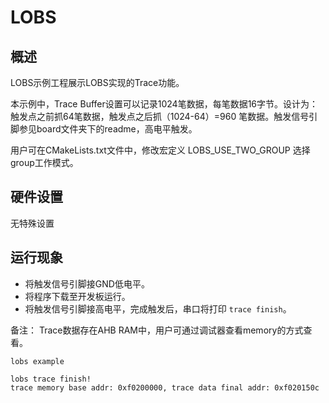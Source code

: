 # LOBS

## 概述

LOBS示例工程展示LOBS实现的Trace功能。

本示例中，Trace Buffer设置可以记录1024笔数据，每笔数据16字节。设计为：触发点之前抓64笔数据，触发点之后抓（1024-64）=960 笔数据。触发信号引脚参见board文件夹下的readme，高电平触发。

用户可在CMakeLists.txt文件中，修改宏定义 LOBS_USE_TWO_GROUP 选择group工作模式。

## 硬件设置

无特殊设置

## 运行现象

- 将触发信号引脚接GND低电平。
- 将程序下载至开发板运行。
- 将触发信号引脚接高电平，完成触发后，串口将打印 `trace finish`。

备注： Trace数据存在AHB RAM中，用户可通过调试器查看memory的方式查看。

```console
lobs example

lobs trace finish!
trace memory base addr: 0xf0200000, trace data final addr: 0xf020150c
```
